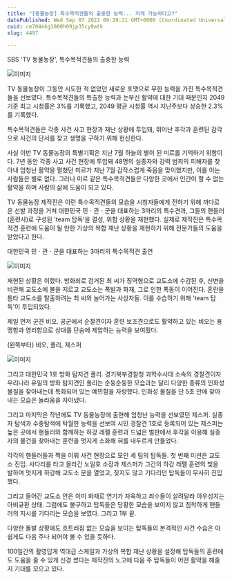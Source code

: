 ```yaml
---
title: "[동물농장] 특수목적견들의 출중한 능력... 저게 가능하다고?"
datePublished: Wed Sep 07 2022 09:29:21 GMT+0000 (Coordinated Universal Time)
cuid: cm704mkg1000h09jp35cy9atk
slug: 4497

---
```



SBS 'TV 동물농장', 특수목적견들의 출중한 능력

![이미지](https://cdn.hashnode.com/res/hashnode/image/upload/v1739256851408/6c02bfa6-f482-4298-b26d-1f784191e605.png)

TV 동물농장이 그동안 시도한 적 없었던 새로운 포맷으로 무한 능력을 가진 특수목적견들을 선보였다. 특수목적견들의 특출한 능력과 눈부신 활약에 대한 기대 때문인지 2049 기준 최고 시청률은 3%를 기록했고, 2049 평균 시청률 역시 지난주보다 상승한 2.3%를 기록했다.

특수목적견들은 각종 사건 사고 현장과 재난 상황에 투입돼, 뛰어난 후각과 훈련된 감각으로 사건의 단서를 찾고 생명을 구하기 위해 헌신한다.

사실 이번 TV 동물농장의 특별기획은 지난 7월 하늘의 별이 된 미르를 기억하기 위함이다. 7년 동안 각종 사고 사건 현장에 투입돼 48명의 실종자와 강력 범죄의 피해자를 찾아내 엄청난 활약을 펼쳤던 미르가 지난 7월 갑작스럽게 죽음을 맞이했지만, 이를 아는 사람들은 별로 없다. 그러나 미르 같은 특수목적견들은 다양한 곳에서 인간이 할 수 없는 활약을 하며 사람의 삶에 도움이 되고 있다.

TV 동물농장 제작진은 이런 특수목적견들의 모습을 시청자들에게 전하기 위해 까다로운 선발 과정을 거쳐 대한민국 민ㆍ관ㆍ군을 대표하는 3마리의 특수견과, 그들의 핸들러(훈련사)로 구성된 'team 탑독'을 결성, 위험 상황을 재현했다. 실제로 제작진은 특수목적견 훈련에 도움이 될 만한 가상의 복합 재난 상황을 재현하기 위해 전문가들의 도움을 받았다고 한다.

대한민국 민ㆍ관ㆍ군을 대표하는 3마리의 특수목적견 출연

![이미지](https://cdn.hashnode.com/res/hashnode/image/upload/v1739256853769/a23d6279-a9eb-4160-80ca-813b845983dc.png)

재현된 상황은 이랬다. 방화죄로 검거된 최 씨가 징역형으로 교도소에 수감된 후, 신변을 비관해 교도소에 불을 지르고 교도소는 폭발과 화재, 그로 인한 폭동이 이어진다. 혼란을 틈타 교도소를 탈출하려는 최 씨와 늘어가는 사상자들. 이를 수습하기 위해 'team 탑독'이 투입되었다.

제일 먼저 군견 비오. 공군에서 순찰견이자 훈련 보조견으로도 활약하고 있는 비오는 용맹함과 영리함으로 상대를 단숨에 제압하는 능력을 보여줬다.

(왼쪽부터) 비오, 폴리, 제스퍼

![이미지](https://cdn.hashnode.com/res/hashnode/image/upload/v1739256856014/51bebd7a-a851-4b3f-9d2d-7f0c6c642515.png)

그리고 대한민국 1호 방화 탐지견 폴리. 경기북부경찰청 과학수사대 소속의 경찰견이자 우리나라 유일의 방화 탐지견인 폴리는 순둥순둥한 모습과는 달리 다양한 종류의 인화성 물질을 찾아내는데 특화되어 있는 예민함을 자랑했다. 인화성 물질을 단 5초 만에 찾아내는 모습은 놀라움을 자아냈다.

그리고 마지막은 작년에도 TV 동물농장에 출현해 엄청난 능력을 선보였던 제스퍼. 실종자 탐색과 수중탐색에 탁월한 능력을 선보여 시민 경찰견 1호로 등록되어 있는 제스퍼는 높은 곳에서 핸들러와 함께하는 하강 레펠 훈련과 드넓은 벌판에서 후각을 이용해 실종자의 물건을 찾아내는 훈련을 멋지게 소화해 혀를 내두르게 만들었다.

각각의 핸들러들과 짝을 이뤄 사건 현장으로 모인 세 팀의 탑독들. 첫 번째 미션은 교도소 진입. 사다리를 타고 올라간 노일호 소장과 제스퍼가 그간의 하강 레펠 훈련의 빛을 발하며 멋지게 하강해 교도소 문을 열었고, 짖지도 않고 기다리던 탑독들이 무사히 진입했다.

그리고 들어간 교도소 안은 이미 화재로 연기가 자욱하고 죄수들이 살려달라 아우성치는 아비규환 상태. 그럼에도 불구하고 탑독들은 당황한 모습을 보이지 않고 침착하게 핸들러의 지시를 기다리는 모습을 보였다. 그리고 1부 끝.

다양한 돌발 상황에도 흐트러짐 없는 모습을 보이는 탑독들의 본격적인 사건 수습은 아쉽게도 다음 주나 되어야 볼 수 있을 듯하다.

100일간의 촬영답게 역대급 스케일과 가상의 복합 재난 상황을 설정해 탑독들의 훈련에도 도움을 줄 수 있게 신경 썼다는 제작진의 노고에 다음 주 탑독들이 어떤 활약을 해줄지 기대를 모으고 있다.